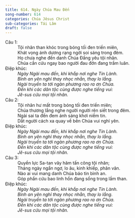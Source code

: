 ```yaml
---
title: 614. Ngày Chúa Mau Đến
song-number: 614
categories: Chúa Jêsus Christ
sub-categories: Tái Lâm
draft: false
---
```

<dl><dt>Câu 1:</dt><dd data-verse="1">Tội nhân than khóc trong bóng tối đen triền miên, <br/>Khát vọng ánh dương rạng ngời soi sáng trong đêm. <br/>Họ chưa nghe đến danh Chúa Đấng yêu tội nhân. <br/>Chúa cần cứu ngay bao người đau đớn đang trầm luân. </dd><dt>Điệp khúc:</dt><dd data-chorus="1"><em>Ngày Ngài mau đến, khi khắp nơi nghe Tin Lành. <br/>Bình an yên nghỉ thay nhọc nhằn, thay lo lắng. <br/>Ngài truyền ta tới ngàn phương rao ra ơn Chúa. <br/>Đến khi các dân tộc cùng được nghe tiếng vui: <br/>Jê-sus cứu mọi tội nhân. </em></dd><dt>Câu 2:</dt><dd data-verse="2">Tội nhân hư mất trong bóng tối đen triền miên; <br/>Chúa thương lắng nghe người người rên siết trong đêm. <br/>Ngài sai ta đến đem ánh sáng khơi niềm tin. <br/>Dắt người cách xa quay về bên Chúa vui nghỉ yên. </dd><dt>Điệp khúc:</dt><dd data-chorus="1"><em>Ngày Ngài mau đến, khi khắp nơi nghe Tin Lành. <br/>Bình an yên nghỉ thay nhọc nhằn, thay lo lắng. <br/>Ngài truyền ta tới ngàn phương rao ra ơn Chúa. <br/>Đến khi các dân tộc cùng được nghe tiếng vui: <br/>Jê-sus cứu mọi tội nhân. </em></dd><dt>Câu 3:</dt><dd data-verse="3">Quyền lực Sa-tan vây hãm tấn công tội nhân; <br/>Tháng ngày ngẩn ngơ, lo âu, kinh khiếp, phân vân. <br/>Nào ai vui mang danh Chúa báo tin bình an. <br/>Góp phần cứu bao linh hồn đang sống trong lầm than. </dd><dt>Điệp khúc:</dt><dd data-chorus="1"><em>Ngày Ngài mau đến, khi khắp nơi nghe Tin Lành. <br/>Bình an yên nghỉ thay nhọc nhằn, thay lo lắng. <br/>Ngài truyền ta tới ngàn phương rao ra ơn Chúa. <br/>Đến khi các dân tộc cùng được nghe tiếng vui: <br/>Jê-sus cứu mọi tội nhân. </em></dd></dl>